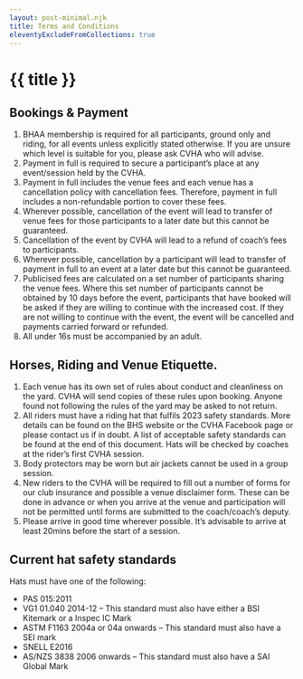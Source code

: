 ```yaml
--- 
layout: post-minimal.njk
title: Terms and Conditions
eleventyExcludeFromCollections: true
---
```


# {{ title }}

## Bookings & Payment
1. BHAA membership is required for all participants, ground only and riding, for all events unless explicitly stated otherwise. If you are unsure which level is suitable for you, please ask CVHA who will advise.
2. Payment in full is required to secure a participant’s place at any event/session held by the CVHA.
3. Payment in full includes the venue fees and each venue has a cancellation policy with cancellation fees. Therefore, payment in full includes a non-refundable portion to cover these fees.
4. Wherever possible, cancellation of the event will lead to transfer of venue fees for those participants to a later date but this cannot be guaranteed.
5. Cancellation of the event by CVHA will lead to a refund of coach’s fees to participants.
6. Wherever possible, cancellation by a participant will lead to transfer of payment in full to an event at a later date but this cannot be guaranteed.
7. Publicised fees are calculated on a set number of participants sharing the venue fees. Where this set number of participants cannot be obtained by 10 days before the event, participants that have booked will be asked if they are willing to continue with the increased cost. If they are not willing to continue with the event, the event will be cancelled and payments carried forward or refunded.
8. All under 16s must be accompanied by an adult.
 
## Horses, Riding and Venue Etiquette.
 
1. Each venue has its own set of rules about conduct and cleanliness on the yard. CVHA will send copies of these rules upon booking. Anyone found not following the rules of the yard may be asked to not return.
2. All riders must have a riding hat that fulfils 2023 safety standards. More details can be found on the BHS website or the CVHA Facebook page or please contact us if in doubt. A list of acceptable safety standards can be found at the end of this document. Hats will be checked by coaches at the rider’s first CVHA session.
3. Body protectors may be worn but air jackets cannot be used in a group session.
4. New riders to the CVHA will be required to fill out a number of forms for our club insurance and possible a venue disclaimer form. These can be done in advance or when you arrive at the venue and participation will not be permitted until forms are submitted to the coach/coach’s deputy.
5. Please arrive in good time wherever possible. It’s advisable to arrive at least 20mins before the start of a session.
 
 
## Current hat safety standards

Hats must have one of the following:
 
- PAS 015:2011
- VG1 01.040 2014-12 – This standard must also have either a BSI Kitemark or a Inspec IC Mark
- ASTM F1163 2004a or 04a onwards – This standard must also have a SEI mark
- SNELL E2016
- AS/NZS 3838 2006 onwards – This standard must also have a SAI Global Mark